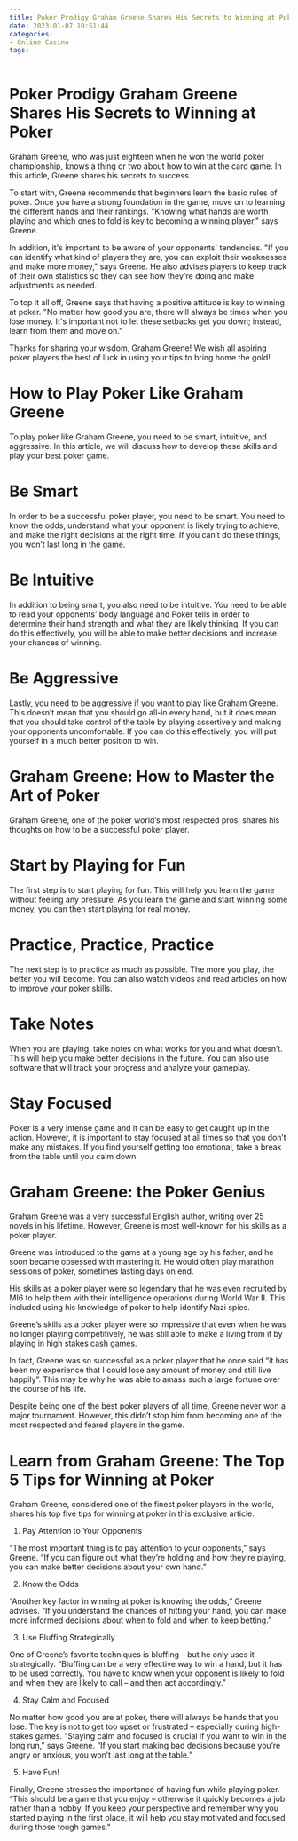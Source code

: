 ```yaml
---
title: Poker Prodigy Graham Greene Shares His Secrets to Winning at Poker
date: 2023-01-07 10:51:44
categories:
- Online Casino
tags:
---
```



#  Poker Prodigy Graham Greene Shares His Secrets to Winning at Poker

Graham Greene, who was just eighteen when he won the world poker championship, knows a thing or two about how to win at the card game. In this article, Greene shares his secrets to success.

To start with, Greene recommends that beginners learn the basic rules of poker. Once you have a strong foundation in the game, move on to learning the different hands and their rankings. "Knowing what hands are worth playing and which ones to fold is key to becoming a winning player," says Greene.

In addition, it's important to be aware of your opponents' tendencies. "If you can identify what kind of players they are, you can exploit their weaknesses and make more money," says Greene. He also advises players to keep track of their own statistics so they can see how they're doing and make adjustments as needed.

To top it all off, Greene says that having a positive attitude is key to winning at poker. "No matter how good you are, there will always be times when you lose money. It's important not to let these setbacks get you down; instead, learn from them and move on."

Thanks for sharing your wisdom, Graham Greene! We wish all aspiring poker players the best of luck in using your tips to bring home the gold!

#  How to Play Poker Like Graham Greene

To play poker like Graham Greene, you need to be smart, intuitive, and aggressive. In this article, we will discuss how to develop these skills and play your best poker game.

# Be Smart

In order to be a successful poker player, you need to be smart. You need to know the odds, understand what your opponent is likely trying to achieve, and make the right decisions at the right time. If you can’t do these things, you won’t last long in the game.

# Be Intuitive

In addition to being smart, you also need to be intuitive. You need to be able to read your opponents’ body language and Poker tells in order to determine their hand strength and what they are likely thinking. If you can do this effectively, you will be able to make better decisions and increase your chances of winning.

# Be Aggressive

Lastly, you need to be aggressive if you want to play like Graham Greene. This doesn’t mean that you should go all-in every hand, but it does mean that you should take control of the table by playing assertively and making your opponents uncomfortable. If you can do this effectively, you will put yourself in a much better position to win.

#  Graham Greene: How to Master the Art of Poker

Graham Greene, one of the poker world’s most respected pros, shares his thoughts on how to be a successful poker player.

# Start by Playing for Fun

The first step is to start playing for fun. This will help you learn the game without feeling any pressure. As you learn the game and start winning some money, you can then start playing for real money.

# Practice, Practice, Practice

The next step is to practice as much as possible. The more you play, the better you will become. You can also watch videos and read articles on how to improve your poker skills.

# Take Notes

When you are playing, take notes on what works for you and what doesn’t. This will help you make better decisions in the future. You can also use software that will track your progress and analyze your gameplay.

# Stay Focused

Poker is a very intense game and it can be easy to get caught up in the action. However, it is important to stay focused at all times so that you don’t make any mistakes. If you find yourself getting too emotional, take a break from the table until you calm down.

#  Graham Greene: the Poker Genius 

Graham Greene was a very successful English author, writing over 25 novels in his lifetime. However, Greene is most well-known for his skills as a poker player.

Greene was introduced to the game at a young age by his father, and he soon became obsessed with mastering it. He would often play marathon sessions of poker, sometimes lasting days on end.

His skills as a poker player were so legendary that he was even recruited by MI6 to help them with their intelligence operations during World War II. This included using his knowledge of poker to help identify Nazi spies.

Greene’s skills as a poker player were so impressive that even when he was no longer playing competitively, he was still able to make a living from it by playing in high stakes cash games.

In fact, Greene was so successful as a poker player that he once said “it has been my experience that I could lose any amount of money and still live happily”. This may be why he was able to amass such a large fortune over the course of his life.

Despite being one of the best poker players of all time, Greene never won a major tournament. However, this didn’t stop him from becoming one of the most respected and feared players in the game.

#  Learn from Graham Greene: The Top 5 Tips for Winning at Poker

Graham Greene, considered one of the finest poker players in the world, shares his top five tips for winning at poker in this exclusive article.

1. Pay Attention to Your Opponents

“The most important thing is to pay attention to your opponents,” says Greene. “If you can figure out what they’re holding and how they’re playing, you can make better decisions about your own hand.”

2. Know the Odds

“Another key factor in winning at poker is knowing the odds,” Greene advises. “If you understand the chances of hitting your hand, you can make more informed decisions about when to fold and when to keep betting.”

3. Use Bluffing Strategically

One of Greene’s favorite techniques is bluffing – but he only uses it strategically. “Bluffing can be a very effective way to win a hand, but it has to be used correctly. You have to know when your opponent is likely to fold and when they are likely to call – and then act accordingly.”

4. Stay Calm and Focused

No matter how good you are at poker, there will always be hands that you lose. The key is not to get too upset or frustrated – especially during high-stakes games. “Staying calm and focused is crucial if you want to win in the long run,” says Greene. “If you start making bad decisions because you’re angry or anxious, you won’t last long at the table.”

5. Have Fun!

Finally, Greene stresses the importance of having fun while playing poker. “This should be a game that you enjoy – otherwise it quickly becomes a job rather than a hobby. If you keep your perspective and remember why you started playing in the first place, it will help you stay motivated and focused during those tough games."